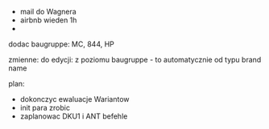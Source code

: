 - mail do Wagnera
- airbnb wieden 1h
- 





dodac baugruppe: MC, 844, HP


zmienne: do edycji:  z poziomu
baugruppe - to automatycznie od typu
brand
name






plan:
- dokonczyc ewaluacje Wariantow
- init para zrobic
- zaplanowac DKU1 i ANT befehle